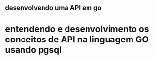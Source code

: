 ## desenvolvendo uma API em go
# entendendo e desenvolvimento os conceitos de API na linguagem GO usando pgsql
